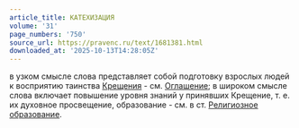 ```yaml
---
article_title: КАТЕХИЗАЦИЯ
volume: '31'
page_numbers: '750'
source_url: https://pravenc.ru/text/1681381.html
downloaded_at: '2025-10-13T14:28:05Z'
---
```


в узком смысле слова представляет собой подготовку взрослых людей к восприятию таинства [Крещения](https://pravenc.ru/text/Крещения.html) - см. [Оглашение](https://pravenc.ru/text/Оглашение.html); в широком смысле слова включает повышение уровня знаний у принявших Крещение, т. е. их духовное просвещение, образование - см. в ст. [Религиозное образование](<https://pravenc.ru/text/Религиозное образование.html>).
